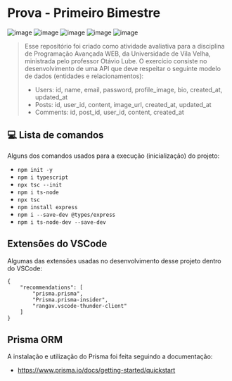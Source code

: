 # Prova - Primeiro Bimestre

![image](https://img.shields.io/badge/TypeScript-007ACC?style=for-the-badge&logo=typescript&logoColor=white)
![image](https://img.shields.io/badge/Node%20js-339933?style=for-the-badge&logo=nodedotjs&logoColor=white)
![image](https://img.shields.io/badge/Express%20js-000000?style=for-the-badge&logo=express&logoColor=white)
![image](https://img.shields.io/badge/React-20232A?style=for-the-badge&logo=react&logoColor=61DAFB)
![image](https://img.shields.io/badge/ts--node-3178C6?style=for-the-badge&logo=ts-node&logoColor=white)

> Esse repositório foi criado como atividade avaliativa para a disciplina de Programação Avançada WEB, da Universidade de Vila Velha, ministrada pelo professor Otávio Lube. O exercício consiste no desenvolvimento de uma API que deve respeitar o seguinte modelo de dados (entidades e relacionamentos):
> - Users: id, name, email, password, profile_image, bio, created_at, updated_at
> - Posts: id, user_id, content, image_url, created_at, updated_at
> - Comments: id, post_id, user_id, content, created_at

## 💻 Lista de comandos

Alguns dos comandos usados para a execução (inicialização) do projeto:

- ``` npm init -y ```
- ``` npm i typescript ```
- ``` npx tsc --init ```
- ``` npm i ts-node ```
- ``` npx tsc ```
- ``` npm install express ```
- ``` npm i --save-dev @types/express ```
- ``` npm i ts-node-dev --save-dev ```

## Extensões do VSCode

Algumas das extensões usadas no desenvolvimento desse projeto dentro do VSCode:

```
{
    "recommendations": [
        "prisma.prisma",
        "Prisma.prisma-insider",
        "rangav.vscode-thunder-client"
    ]
}
```

## Prisma ORM

A instalação e utilização do Prisma foi feita seguindo a documentação:

- https://www.prisma.io/docs/getting-started/quickstart
